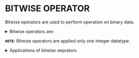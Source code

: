 # BITWISE OPERATOR

Bitwise operators are used to perform operation on binary data.

<details>
  <summary>Bitwise operators are:</summary>

  1. shift Operators
     a . >> (Right shift operator)
     b . << (Left shift operator)
  2. Bitwise & (and) operator
  3. Bitwise ! (or) operator
  4. Bitwise ^ (xor) operator
  5. Bitwise ~ (not) operator

</details>

**`NOTE`**: Bitwise operators are applied only one integer datatype.

<details>
  <summary>Applications of bitwise oeprators</summary>

  
  - Embedded Applications (Logic Gates)

  - Memory management (operating system or programming languages)

  - Image processing

</details>
